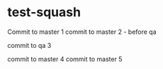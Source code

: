 # test-squash

Commit to master 1
commit to master 2 - before qa

commit to qa 3

commit to master 4
commit to master 5

